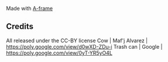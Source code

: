 Made with [A-frame](https://aframe.io/)

Credits
-------

All released under the CC-BY license
Cow | Maf'j Alvarez | https://poly.google.com/view/d0wXD-ZDu-i
Trash can | Google | https://poly.google.com/view/0yT-YR5yO4L
